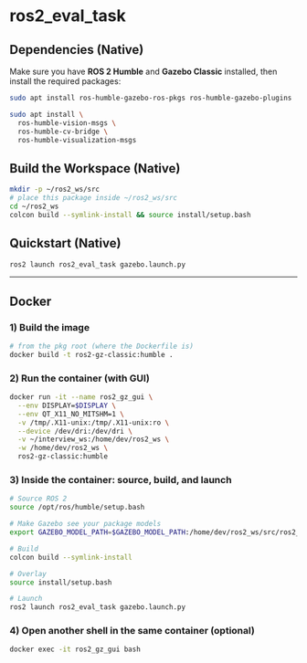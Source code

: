 # ros2_eval_task

## Dependencies (Native)
Make sure you have **ROS 2 Humble** and **Gazebo Classic** installed, then install the required packages:

```bash
sudo apt install ros-humble-gazebo-ros-pkgs ros-humble-gazebo-plugins

sudo apt install \
  ros-humble-vision-msgs \
  ros-humble-cv-bridge \
  ros-humble-visualization-msgs
```

## Build the Workspace (Native)
```bash
mkdir -p ~/ros2_ws/src
# place this package inside ~/ros2_ws/src
cd ~/ros2_ws
colcon build --symlink-install && source install/setup.bash
```

## Quickstart (Native)
```bash
ros2 launch ros2_eval_task gazebo.launch.py
```

---

## Docker

### 1) Build the image
```bash
# from the pkg root (where the Dockerfile is)
docker build -t ros2-gz-classic:humble .
```

### 2) Run the container (with GUI)
```bash
docker run -it --name ros2_gz_gui \
  --env DISPLAY=$DISPLAY \
  --env QT_X11_NO_MITSHM=1 \
  -v /tmp/.X11-unix:/tmp/.X11-unix:ro \
  --device /dev/dri:/dev/dri \
  -v ~/interview_ws:/home/dev/ros2_ws \
  -w /home/dev/ros2_ws \
  ros2-gz-classic:humble
```

### 3) Inside the container: source, build, and launch
```bash
# Source ROS 2
source /opt/ros/humble/setup.bash

# Make Gazebo see your package models
export GAZEBO_MODEL_PATH=$GAZEBO_MODEL_PATH:/home/dev/ros2_ws/src/ros2_eval_task/models

# Build
colcon build --symlink-install

# Overlay
source install/setup.bash

# Launch
ros2 launch ros2_eval_task gazebo.launch.py
```

### 4) Open another shell in the same container (optional)
```bash
docker exec -it ros2_gz_gui bash
```
